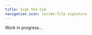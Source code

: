 ```yaml
---
title: Sign the CLA
navigation.icon: lucide:file-signature
---
```


<!-- In the file, you explain how the cla can be signed. -->
Work in progress...
